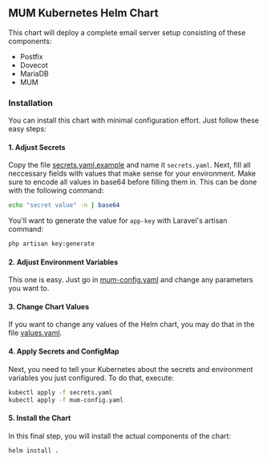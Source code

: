 ## MUM Kubernetes Helm Chart

This chart will deploy a complete email server setup consisting of these
components:

- Postfix
- Dovecot
- MariaDB
- MUM

### Installation

You can install this chart with minimal configuration effort.
Just follow these easy steps:

#### 1. Adjust Secrets

Copy the file [secrets.yaml.example](secrets.yaml.example) and name it
`secrets.yaml`. Next, fill all neccessary fields with values that make sense
for your environment. Make sure to encode all values in base64 before filling 
them in. This can be done with the following command:

```bash
echo "secret value" -n | base64
```

You'll want to generate the value for `app-key` with Laravel's artisan command:

```bash
php artisan key:generate
```

#### 2. Adjust Environment Variables

This one is easy. Just go in [mum-config.yaml](mum-config.yaml) and change any
parameters you want to.

#### 3. Change Chart Values

If you want to change any values of the Helm chart, you may do that in the file
[values.yaml](values.yaml).

#### 4. Apply Secrets and ConfigMap

Next, you need to tell your Kubernetes about the secrets and environment 
variables you just configured. To do that, execute:

```bash
kubectl apply -f secrets.yaml
kubectl apply -f mum-config.yaml
```

#### 5. Install the Chart

In this final step, you will install the actual components of the chart:

```bash
helm install .
```